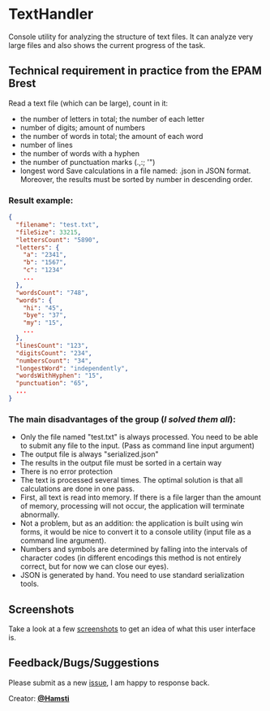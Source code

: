 # TextHandler
Console utility for analyzing the structure of text files. It can analyze very large files and also shows the current progress of the task.

## Technical requirement in practice from the **EPAM Brest**
Read a text file (which can be large), count in it:
- the number of letters in total; the number of each letter
- number of digits; amount of numbers
- the number of words in total; the amount of each word
- number of lines
- the number of words with a hyphen
- the number of punctuation marks (.,:; '")
- longest word
Save calculations in a file named: <source file name> .json in JSON format. Moreover, the results must be sorted by number in descending order.
### Result example:
```json
{
  "filename": "test.txt", 
  "fileSize": 33215,
  "lettersCount": "5890",
  "letters": {
    "a": "2341",
    "b": "1567",
    "c": "1234"
    ...
  },
  "wordsCount": "748",
  "words": {
    "hi": "45",
    "bye": "37",
    "my": "15",
    ...
  },
  "linesCount": "123",
  "digitsCount": "234",
  "numbersCount": "34",
  "longestWord": "independently",
  "wordsWithHyphen": "15",
  "punctuation": "65",
  ...
}
```

### The main disadvantages of the group (*I solved them all*):
- Only the file named "test.txt" is always processed. You need to be able to submit any file to the input. (Pass as command line input argument)
- The output file is always "serialized.json"
- The results in the output file must be sorted in a certain way
- There is no error protection
- The text is processed several times. The optimal solution is that all calculations are done in one pass.
- First, all text is read into memory. If there is a file larger than the amount of memory, processing will not occur, the application will terminate abnormally.
- Not a problem, but as an addition: the application is built using win forms, it would be nice to convert it to a console utility (input file as a command line argument).
- Numbers and symbols are determined by falling into the intervals of character codes (in different encodings this method is not entirely correct, but for now we can close our eyes).
- JSON is generated by hand. You need to use standard serialization tools.

## Screenshots
Take a look at a few [screenshots](https://github.com/Hamsti/TextHandler/wiki/Screenshots) to get an idea of what this user interface is.

## Feedback/Bugs/Suggestions 

Please submit as a new [issue](https://github.com/Hamsti/TextHandler/issues/new), I am happy to response back.

Creator: **[@Hamsti](https://t.me/Hamsti)**
